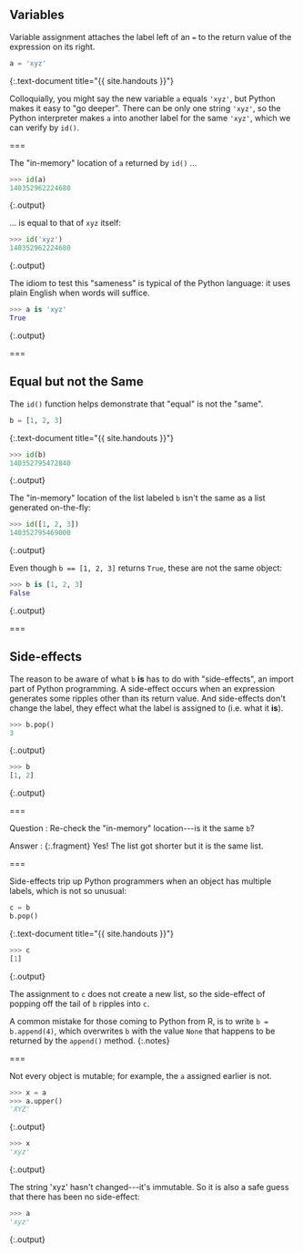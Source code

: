 ---
---

## Variables

Variable assignment attaches the label left of an `=` to the return value of the expression on its right.


~~~python
a = 'xyz'
~~~
{:.text-document title="{{ site.handouts }}"}



Colloquially, you might say the new variable `a` equals `'xyz'`, but Python makes it easy to "go deeper". There can be only one string `'xyz'`, so the Python interpreter makes `a` into another label for the same `'xyz'`, which we can verify by `id()`.

===

The "in-memory" location of `a` returned by `id()` ...


~~~python
>>> id(a)
140352962224680
~~~
{:.output}



... is equal to that of `xyz` itself:


~~~python
>>> id('xyz')
140352962224680
~~~
{:.output}



The idiom to test this "sameness" is typical of the Python language: it uses plain English when words will suffice.


~~~python
>>> a is 'xyz'
True
~~~
{:.output}



===

## Equal but not the Same

The `id()` function helps demonstrate that "equal" is not the "same".


~~~python
b = [1, 2, 3]
~~~
{:.text-document title="{{ site.handouts }}"}



~~~python
>>> id(b)
140352795472840
~~~
{:.output}



The "in-memory" location of the list labeled `b` isn't the same as a list generated on-the-fly:


~~~python
>>> id([1, 2, 3])
140352795469000
~~~
{:.output}



Even though `b == [1, 2, 3]` returns `True`, these are not the same object:


~~~python
>>> b is [1, 2, 3]
False
~~~
{:.output}



===

## Side-effects

The reason to be aware of what `b` **is** has to do with "side-effects", an import part of Python programming. A side-effect occurs when an expression generates some ripples other than its return value. And side-effects don't change the label, they effect what the label is assigned to (i.e. what it **is**).


~~~python
>>> b.pop()
3
~~~
{:.output}




~~~python
>>> b
[1, 2]
~~~
{:.output}



===

Question
: Re-check the "in-memory" location---is it the same `b`?

Answer
: {:.fragment} Yes! The list got shorter but it is the same list.

===

Side-effects trip up Python programmers when an object has multiple labels, which is not so unusual:


~~~python
c = b
b.pop()
~~~
{:.text-document title="{{ site.handouts }}"}



~~~python
>>> c
[1]
~~~
{:.output}



The assignment to `c` does not create a new list, so the side-effect of popping off the tail of `b` ripples into `c`.

A common mistake for those coming to Python from R, is to write `b = b.append(4)`, which overwrites `b` with the value `None` that happens to be returned by the `append()` method.
{:.notes}

===

Not every object is mutable; for example, the `a` assigned earlier is not.


~~~python
>>> x = a
>>> a.upper()
'XYZ'
~~~
{:.output}




~~~python
>>> x
'xyz'
~~~
{:.output}



The string 'xyz' hasn't changed---it's immutable. So it is also a safe guess that there has been no side-effect:


~~~python
>>> a
'xyz'
~~~
{:.output}



